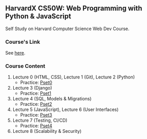 ## HarvardX CS50W: Web Programming with Python & JavaScript

Self Study on Harvard Computer Science Web Dev Course.

### Course's Link ###
See [here](https://www.edx.org/course/cs50s-web-programming-with-python-and-javascript).

### Course Content ###
1. Lecture 0 (HTML, CSS), Lecture 1 (Git), Lecture 2 (Python)
    - Practice: [Pset0](https://github.com/Chong-Tuc-Yee/HarvardX-CS50-Web-Programming-with-Python-JavaScript/tree/main/Pset0/search)
2. Lecture 3 (Django)
    - Practice: [Pset1](https://github.com/Chong-Tuc-Yee/HarvardX-CS50-Web-Programming-with-Python-JavaScript/tree/main/Pset1/wiki)
3. Lecture 4 (SQL, Models & Migrations)
    - Practice: [Pset2](https://github.com/Chong-Tuc-Yee/HarvardX-CS50-Web-Programming-with-Python-JavaScript/tree/main/Pset2/commerce)
4. Lecture 5 (JavaScript), Lecture 6 (User Interfaces)
    - Practice: [Pset3](https://github.com/Chong-Tuc-Yee/HarvardX-CS50-Web-Programming-with-Python-JavaScript/tree/main/Pset3/mail)
5. Lecture 7 (Testing, CI/CD)
    - Practice: [Pset4](https://github.com/Chong-Tuc-Yee/HarvardX-CS50-Web-Programming-with-Python-JavaScript/tree/main/Pset4/project4)
7. Lecture 8 (Scalability & Security)
